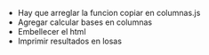 - Hay que arreglar la funcion copiar en columnas.js
- Agregar calcular bases en columnas
- Embellecer el html
- Imprimir resultados en losas
